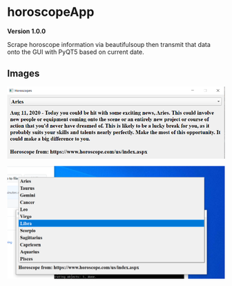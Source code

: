 # horoscopeApp

**Version 1.0.0**

Scrape horoscope information via beautifulsoup then transmit that
data onto the GUI with PyQT5 based on current date.

## Images




![ScreenShot](Screenshots/capture1.png)

![ScreenShot](Screenshots/capture2.png)